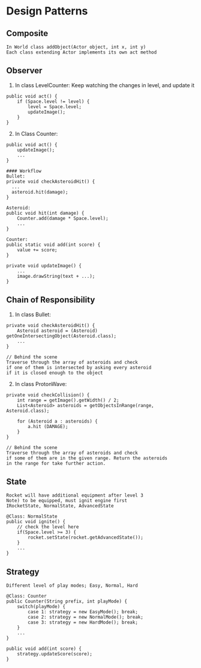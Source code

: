 # Design Patterns

## Composite
    In World class addObject(Actor object, int x, int y)
    Each class extending Actor implements its own act method

## Observer
  1. In class LevelCounter: Keep watching the changes in level, and update it

    public void act() {
        if (Space.level != level) {
            level = Space.level;
            updateImage();
        }
    }

  2. In Class Counter:

    public void act() {
        updateImage();
        ...
    }

    #### Workflow
    Bullet:
    private void checkAsteroidHit() {
      ...
      asteroid.hit(damage);
    }

    Asteroid:
    public void hit(int damage) {
        Counter.add(damage * Space.level);
        ...
    }

    Counter:
    public static void add(int score) {
        value += score;
    }

    private void updateImage() {
        ...
        image.drawString(text + ...);
    }

## Chain of Responsibility
  1. In class Bullet:
 
    private void checkAsteroidHit() {
        Asteroid asteroid = (Asteroid) getOneIntersectingObject(Asteroid.class);
        ...
    }

    // Behind the scene
    Traverse through the array of asteroids and check
    if one of them is intersected by asking every asteroid
    if it is closed enough to the object

  2. In class ProtonWave:
  
    private void checkCollision() {
        int range = getImage().getWidth() / 2;
        List<Asteroid> asteroids = getObjectsInRange(range, Asteroid.class);

        for (Asteroid a : asteroids) {
            a.hit (DAMAGE);
        }
    }

    // Behind the scene
    Traverse through the array of asteroids and check
    if some of them are in the given range. Return the asteroids
    in the range for take further action.

## State
    Rocket will have additional equipment after level 3
    Note) to be equipped, must ignit engine first
    IRocketState, NormalState, AdvancedState
    
    @Class: NormalState
    public void ignite() {
        // check the level here
        if(Space.level >= 3) {
            rocket.setState(rocket.getAdvancedState());
        }
        ...
    }
    
## Strategy
    Different level of play modes; Easy, Normal, Hard
    
    @Class: Counter
    public Counter(String prefix, int playMode) {
        switch(playMode) {
            case 1: strategy = new EasyMode(); break;
            case 2: strategy = new NormalMode(); break;
            case 3: strategy = new HardMode(); break;
        }
        ...
    }
    
    public void add(int score) {
        strategy.updateScore(score);
    }
